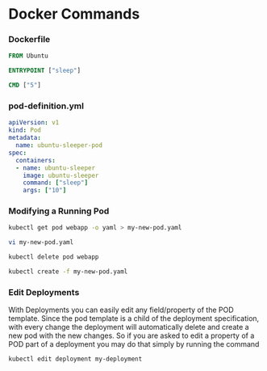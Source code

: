# Docker Commands

### Dockerfile

```Dockerfile
FROM Ubuntu

ENTRYPOINT ["sleep"]

CMD ["5"]
```

### pod-definition.yml

```yaml
apiVersion: v1
kind: Pod
metadata:
  name: ubuntu-sleeper-pod
spec:
  containers:
  - name: ubuntu-sleeper
    image: ubuntu-sleeper
    command: ["sleep"]
    args: ["10"]
```

### Modifying a Running Pod

```bash
kubectl get pod webapp -o yaml > my-new-pod.yaml

vi my-new-pod.yaml

kubectl delete pod webapp

kubectl create -f my-new-pod.yaml
```

### Edit Deployments

With Deployments you can easily edit any field/property of the POD template. Since the pod template is a child of the deployment specification,  with every change the deployment will automatically delete and create a new pod with the new changes. So if you are asked to edit a property of a POD part of a deployment you may do that simply by running the command

```
kubectl edit deployment my-deployment
```
